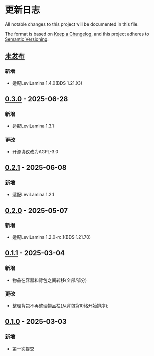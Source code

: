 # 更新日志

All notable changes to this project will be documented in this file.

The format is based on [Keep a Changelog](https://keepachangelog.com/en/1.0.0/),
and this project adheres to [Semantic Versioning](https://semver.org/spec/v2.0.0.html).

## [未发布]

### 新增

- 适配LeviLamina 1.4.0(BDS 1.21.93)

## [0.3.0] - 2025-06-28

### 新增

- 适配LeviLamina 1.3.1

### 更改

- 开源协议改为AGPL-3.0

## [0.2.1] - 2025-06-08

### 新增

- 适配LeviLamina 1.2.1

## [0.2.0] - 2025-05-07

### 新增

- 适配LeviLamina 1.2.0-rc.1(BDS 1.21.70)

## [0.1.1] - 2025-03-04

### 新增

- 物品在容器和背包之间转移(全部/部分)

### 更改

- 整理背包不再整理物品栏(从背包第10格开始排序);

## [0.1.0] - 2025-03-03

### 新增

- 第一次提交 

[未发布]: https://github.com/LeafKnife/ContainerSorted/compare/v0.3.0...main
[0.3.0]: https://github.com/LeafKnife/ContainerSorted/compare/v0.2.1...v0.3.0
[0.2.1]: https://github.com/LeafKnife/ContainerSorted/compare/v0.2.0...v0.2.1
[0.2.0]: https://github.com/LeafKnife/ContainerSorted/compare/v0.1.1...v0.2.0
[0.1.1]: https://github.com/LeafKnife/ContainerSorted/compare/v0.1.0...v0.1.1
[0.1.0]: https://github.com/LeafKnife/ContainerSorted/releases/tag/v0.1.0

